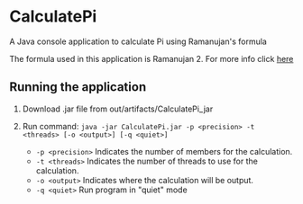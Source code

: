 # CalculatePi
A Java console application to calculate Pi using Ramanujan's formula

The formula used in this application is Ramanujan 2.
For more info click [here](https://keisan.casio.com/exec/system/1355104874 "Ramanujan Calculator")
## Running the application
1. Download .jar file from out/artifacts/CalculatePi_jar

2. Run command: ```java -jar CalculatePi.jar -p <precision> -t <threads> [-o <output>] [-q <quiet>]```
    * ```-p <precision>``` Indicates the number of members for the calculation.
    * ```-t <threads>``` Indicates the number of threads to use for the calculation.
    * ```-o <output>``` Indicates where the calculation will be output.
    * ```-q <quiet>``` Run program in "quiet" mode
    
    